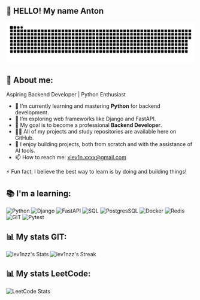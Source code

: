 ## 👋 HELLO! My name Anton

[![Header](https://github.com/lev1nzz/lev1nzz/blob/main/assets/github-snake.svg)](https://github.com/lev1nzz/all-sorts-of-programs)

## 📍 About me:
Aspiring Backend Developer | Python Enthusiast

- 🔭 I’m currently learning and mastering **Python** for backend development.
- 🌱 I’m exploring web frameworks like Django and FastAPI.
- 💼 My goal is to become a professional **Backend Developer**.
- 👨‍💻 All of my projects and study repositories are available here on GitHub.
- 🤖 I enjoy building projects, both from scratch and with the assistance of AI tools.
- 📫 How to reach me: xlev1n.xxxx@gmail.com

⚡ Fun fact: I believe the best way to learn is by doing and building things!

## 📚 I'm a learning:

![Python]( https://img.shields.io/badge/%20Python-000080)
![Django]( https://img.shields.io/badge/%20Django-228B22)
![FastAPI]( https://img.shields.io/badge/%20FastApi-808080)
![SQL]( https://img.shields.io/badge/%20SQL-008080)
![PostgresSQL]( https://img.shields.io/badge/%20PostgresSQL-87CEEB)
![Docker]( https://img.shields.io/badge/%20Docker-00FFFF)
![Redis]( https://img.shields.io/badge/%20Redis-FF4500)
![GIT]( https://img.shields.io/badge/%20Git-DC143C)
![Pytest]( https://img.shields.io/badge/%20Pytest-5F9EA0)


## 📊 My stats GIT: 

![lev1nzz's Stats](https://github-readme-stats.vercel.app/api?username=lev1nzz&theme=tokyonight&show_icons=true&hide_border=true&count_private=true)
![lev1nzz's Streak](https://github-readme-streak-stats.herokuapp.com/?user=lev1nzz&theme=tokyonight&hide_border=true)

## 📊 My stats LeetCode:

![LeetCode Stats](https://leetcard.jacoblin.cool/lev1nxxx?theme=nord&font=Roboto&ext=contest)
